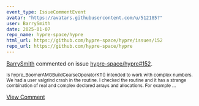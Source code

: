 ```yaml
---
event_type: IssueCommentEvent
avatar: "https://avatars.githubusercontent.com/u/512185?"
user: BarrySmith
date: 2025-01-07
repo_name: hypre-space/hypre
html_url: https://github.com/hypre-space/hypre/issues/152
repo_url: https://github.com/hypre-space/hypre
---
```


<a href='https://github.com/BarrySmith' target='_blank'>BarrySmith</a> commented on issue <a href='https://github.com/hypre-space/hypre/issues/152' target='_blank'>hypre-space/hypre#152</a>.

<small>Is hypre_BoomerAMGBuildCoarseOperatorKT() intended to work with complex numbers. We had a user valgrind crash in the routine. I checked the routine and it has a strange combination of real and complex declared arrays and allocations. For example ...</small>

<a href='https://github.com/hypre-space/hypre/issues/152' target='_blank'>View Comment</a>